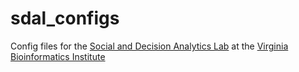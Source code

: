 # sdal_configs

Config files for the [Social and Decision Analytics Lab](sdal.vbi.vt.edu) at
the [Virginia Bioinformatics Institute](vbi.vt.edu)

